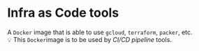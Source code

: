 # Infra as Code tools

A `Docker` image that is able to use `gcloud`, `terraform`, `packer`, etc.  
:bulb: This `Docker`image is to be used by _CI/CD pipeline_ tools.